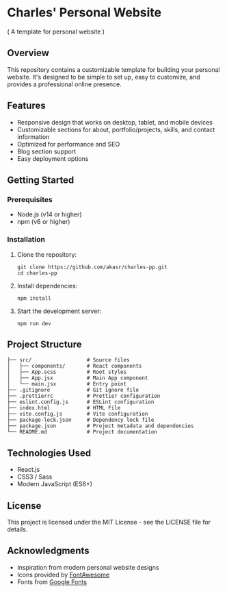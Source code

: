 # Charles' Personal Website

( A template for personal website )

## Overview

This repository contains a customizable template for building your personal website. It's designed to be simple to set up, easy to customize, and provides a professional online presence.

## Features

- Responsive design that works on desktop, tablet, and mobile devices
- Customizable sections for about, portfolio/projects, skills, and contact information
- Optimized for performance and SEO
- Blog section support
- Easy deployment options

## Getting Started

### Prerequisites

- Node.js (v14 or higher)
- npm (v6 or higher)

### Installation

1. Clone the repository:

   ```
   git clone https://github.com/akasr/charles-pp.git
   cd charles-pp
   ```

2. Install dependencies:

   ```
   npm install
   ```

3. Start the development server:
   ```
   npm run dev
   ```

## Project Structure
```
├── src/                  # Source files
│   ├── components/       # React components
│   ├── App.scss          # Root styles
│   ├── App.jsx           # Main App component
│   └── main.jsx          # Entry point
├── .gitignore            # Git ignore file
├── .prettierrc           # Prettier configuration
├── eslint.config.js      # ESLint configuration
├── index.html            # HTML File
├── vite.config.js        # Vite configuration
├── package-lock.json     # Dependency lock file
├── package.json          # Project metadata and dependencies
└── README.md             # Project documentation
```

## Technologies Used
- React.js
- CSS3 / Sass
- Modern JavaScript (ES6+)

## License
This project is licensed under the MIT License - see the LICENSE file for details.

## Acknowledgments
- Inspiration from modern personal website designs
- Icons provided by [FontAwesome](https://fontawesome.com)
- Fonts from [Google Fonts](https://fonts.google.com)